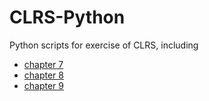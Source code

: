 CLRS-Python
==================

Python scripts for exercise of CLRS, including
- [chapter 7](http://github.com/momo9/CLRS-Python/tree/master/chap07)
- [chapter 8](http://github.com/momo9/CLRS-Python/tree/master/chap08)
- [chapter 9](http://github.com/momo9/CLRS-Python/tree/master/chap09)

